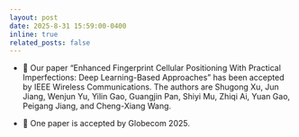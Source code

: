 ```yaml
---
layout: post
date: 2025-8-31 15:59:00-0400
inline: true
related_posts: false
---
```


- 🎉 Our paper “Enhanced Fingerprint Cellular Positioning With Practical Imperfections: Deep Learning-Based Approaches” has been accepted by IEEE Wireless Communications. The authors are Shugong Xu, Jun Jiang, Wenjun Yu, Yilin Gao, Guangjin Pan, Shiyi Mu, Zhiqi Ai, Yuan Gao, Peigang Jiang, and Cheng-Xiang Wang.
  
- 🎉 One paper is accepted by Globecom 2025.
